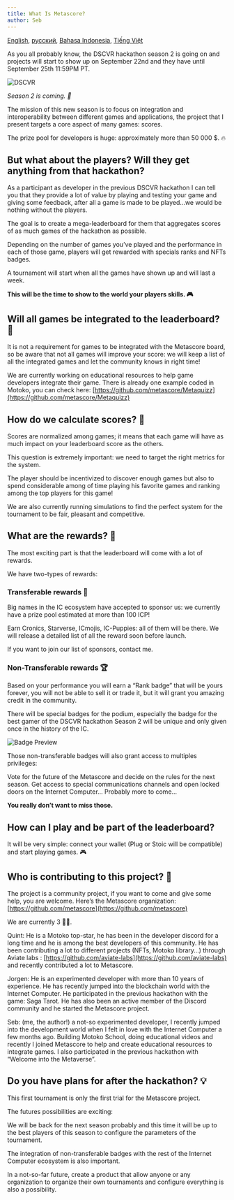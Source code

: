 ```yaml
---
title: What Is Metascore?
author: Seb
---
```


[English](/guide/what-is-metascore), [русский](/guide/what-is-metascore-ru), [Bahasa Indonesia](/guide/what-is-metascore-id), [Tiếng Việt](/guide/what-is-metascore-vi)

As you all probably know, the DSCVR hackathon season 2 is going on and projects will start to show up on September 22nd and they have until September 25th 11:59PM PT.

![DSCVR](https://images.dscvr.one/dscvr-hackathon-s2.png)

*Season 2 is coming. 🥳*

The mission of this new season is to focus on integration and interoperability between different games and applications, the project that I present targets a core aspect of many games: scores.

The prize pool for developers is huge: approximately more than 50 000 $. 🔥

## But what about the players? Will they get anything from that hackathon?

As a participant as developer in the previous DSCVR hackathon I can tell you that they provide a lot of value by playing and testing your game and giving some feedback, after all a game is made to be played...we would be nothing without the players.  

The goal is to create a mega-leaderboard for them that aggregates scores of as much games of the hackathon as possible.

Depending on the number of games you’ve played and the performance in each of those game, players will get rewarded with specials ranks and NFTs badges. 

A tournament will start when all the games have shown up and will last a week. 

**This will be the time to show to the world your players skills. 🎮**

## Will all games be integrated to the leaderboard? 🔌

It is not a requirement for games to be integrated with the Metascore board, so be aware that not all games will improve your score: we will keep a list of all the integrated games and let the community knows in right time! 

We are currently working on educational resources to help game developers integrate their game. 
There is already one example coded in Motoko, you can check here: [https://github.com/metascore/Metaquizz](https://github.com/metascore/Metaquizz)

## How do we calculate scores? 🤔

Scores are normalized among games; it means that each game will have as much impact on your leaderboard score as the others. 

This question is extremely important: we need to target the right metrics for the system.

The player should be incentivized to discover enough games but also to spend considerable among of time playing his favorite games and ranking among the top players for this game! 

We are also currently running simulations to find the perfect system for the tournament to be fair, pleasant and competitive.

## What are the rewards? 🥳

The most exciting part is that the leaderboard will come with a lot of rewards. 

We have two-types of rewards:

### Transferable rewards 🎁

Big names in the IC ecosystem have accepted to sponsor us: we currently have a prize pool estimated at more than 100 ICP! 

Earn Cronics, Starverse, ICmojis, IC-Puppies: all of them will be there. 
We will release a detailed list of all the reward soon before launch. 

If you want to join our list of sponsors, contact me. 

### Non-Transferable rewards 🏆

Based on your performance you will earn a “Rank badge” that will be yours forever, you will not be able to sell it or trade it, but it will grant you amazing credit in the community. 

There will be special badges for the podium, especially the badge for the best gamer of the DSCVR hackathon Season 2 will be unique and only given once in the history of the IC. 

![Badge Preview](https://i.imgur.com/GFBgafL.png)

Those non-transferable badges will also grant access to multiples privileges:

Vote for the future of the Metascore and decide on the rules for the next season. 
Get access to special communications channels and open locked doors on the Internet Computer… 
Probably more to come…

**You really don’t want to miss those.**

## How can I play and be part of the leaderboard? 

It will be very simple: connect your wallet (Plug or Stoic will be compatible) and start playing games. 🎮

## Who is contributing to this project? 🤝

The project is a community project, if you want to come and give some help, you are welcome. 
Here’s the Metascore organization: [https://github.com/metascore](https://github.com/metascore)

We are currently 3 🧔‍♂️.

Quint: He is a Motoko top-star, he has been in the developer discord for a long time and he is among the best developers of this community. 
He has been contributing a lot to different projects (NFTs, Motoko library…) through Aviate labs : [https://github.com/aviate-labs](https://github.com/aviate-labs)  and recently contributed a lot to Metascore. 

Jorgen: He is an experimented developer with more than 10 years of experience. He has recently jumped into the blockchain world with the Internet Computer.  He participated in the previous hackathon with the game: Saga Tarot. He has also been an active member of the Discord community and he started the Metascore project.

Seb: (me, the author!) a not-so experimented developer, I recently jumped into the development world when I felt in love with the Internet Computer a few months ago. 
Building Motoko School, doing educational videos and recently I joined Metascore to help and create educational resources to integrate games. I also participated in the previous hackathon with “Welcome into the Metaverse”. 

## Do you have plans for after the hackathon? 💡

This first tournament is only the first trial for the Metascore project. 

The futures possibilities are exciting: 
 
We will be back for the next season probably and this time it will be up to the best players of this season to configure the parameters of the tournament. 

The integration of non-transferable badges with the rest of the Internet Computer ecosystem is also important. 

In a not-so-far future, create a product that allow anyone or any organization to organize their own tournaments and configure everything is also a possibility.

